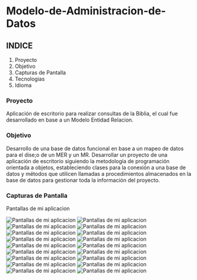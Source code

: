 # Modelo-de-Administracion-de-Datos

## INDICE

1. Proyecto
2. Objetivo
3. Capturas de Pantalla
4. Tecnologias 
5. Idioma


### Proyecto

Aplicación de escritorio para realizar consultas de la Biblia, el cual fue desarrollado en base a un Modelo Entidad Relacion.

### Objetivo

Desarrollo de una base de datos funcional en base a un mapeo de datos para el dise;o de un MER y un MR.
Desarrollar un proyecto de una aplicación de escritorio siguiendo la metodología de programación orientada a objetos, estableciendo clases para la conexión a una base de datos y métodos que utilicen llamadas a procedimientos almacenados en la base de datos para gestionar toda la información del proyecto. 

### Capturas de Pantalla


Pantallas de mi aplicacion 


![Pantallas de mi aplicacion](imagenes/InicioSesion.jpg)
![Pantallas de mi aplicacion](imagenes/Registro.jpg)
![Pantallas de mi aplicacion](imagenes/Home.jpg)
![Pantallas de mi aplicacion](imagenes/Consulta2.jpg)
![Pantallas de mi aplicacion](imagenes/Versiculo.jpg)
![Pantallas de mi aplicacion](imagenes/Zoom.jpg)
![Pantallas de mi aplicacion](imagenes/Zoom2.jpg)
![Pantallas de mi aplicacion](imagenes/Favoritos.jpg)
![Pantallas de mi aplicacion](imagenes/Favoritos2.jpg)
![Pantallas de mi aplicacion](imagenes/Fav3.jpg)
![Pantallas de mi aplicacion](imagenes/Favoritos4.jpg)
![Pantallas de mi aplicacion](imagenes/Buscar.jpg)
![Pantallas de mi aplicacion](imagenes/Historial.jpg)
![Pantallas de mi aplicacion](imagenes/Historial2.jpg)
![Pantallas de mi aplicacion](imagenes/Editar.jpg)
![Pantallas de mi aplicacion](imagenes/editar2.jpg)
![Pantallas de mi aplicacion](imagenes/eliminar.jpg)
![Pantallas de mi aplicacion](imagenes/eliminar2.jpg)
